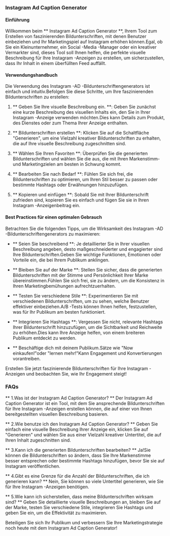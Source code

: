 ### Instagram Ad Caption Generator

#### Einführung
Willkommen beim ** Instagram Ad Caption Generator **, Ihrem Tool zum Erstellen von faszinierenden Bildunterschriften, mit denen Benutzer einbeziehen und Ihr Marketingspiel auf Instagram erhöhen können.Egal, ob Sie ein Kleinunternehmer, ein Social -Media -Manager oder ein kreativer Vermarkter sind, dieses Tool soll Ihnen helfen, die perfekte visuelle Beschreibung für Ihre Instagram -Anzeigen zu erstellen, um sicherzustellen, dass Ihr Inhalt in einem überfüllten Feed auffällt.

#### Verwendungshandbuch
Die Verwendung des Instagram -AD -Bildunterschriftengenerators ist einfach und intuitiv.Befolgen Sie diese Schritte, um Ihre faszinierenden Bildunterschriften zu erstellen:

1. ** Geben Sie Ihre visuelle Beschreibung ein. **: Geben Sie zunächst eine kurze Beschreibung des visuellen Inhalts ein, den Sie in Ihrer Instagram -Anzeige verwenden möchten.Dies kann Details zum Produkt, des Dienstes oder zum Thema Ihrer Anzeige enthalten.

2. ** Bildunterschriften erstellen **: Klicken Sie auf die Schaltfläche "Generieren", um eine Vielzahl kreativer Bildunterschriften zu erhalten, die auf Ihre visuelle Beschreibung zugeschnitten sind.

3. ** Wählen Sie Ihren Favoriten **: Überprüfen Sie die generierten Bildunterschriften und wählen Sie die aus, die mit Ihren Markenstimm- und Marketingzielen am besten in Schwung kommt.

4. ** Bearbeiten Sie nach Bedarf **: Fühlen Sie sich frei, die Bildunterschriften zu optimieren, um Ihren Stil besser zu passen oder bestimmte Hashtags oder Erwähnungen hinzuzufügen.

5. ** Kopieren und einfügen **: Sobald Sie mit Ihrer Bildunterschrift zufrieden sind, kopieren Sie es einfach und fügen Sie sie in Ihren Instagram -Anzeigenbeitrag ein.

#### Best Practices für einen optimalen Gebrauch
Betrachten Sie die folgenden Tipps, um die Wirksamkeit des Instagram -AD -Bildunterschriftengenerators zu maximieren:

- ** Seien Sie beschreibend **: Je detaillierter Sie in Ihrer visuellen Beschreibung angeben, desto maßgeschneiderter und engagierter sind Ihre Bildunterschriften.Geben Sie wichtige Funktionen, Emotionen oder Vorteile ein, die bei Ihrem Publikum anklingen.

- ** Bleiben Sie auf der Marke **: Stellen Sie sicher, dass die generierten Bildunterschriften mit der Stimme und Persönlichkeit Ihrer Marke übereinstimmen.Fühlen Sie sich frei, sie zu ändern, um die Konsistenz in Ihren Marketingbemühungen aufrechtzuerhalten.

- ** Testen Sie verschiedene Stile **: Experimentieren Sie mit verschiedenen Bildunterschriften, um zu sehen, welche Benutzer effektiver einbeziehen.A/B -Tests können Ihnen helfen, festzustellen, was für Ihr Publikum am besten funktioniert.

- ** Integrieren Sie Hashtags **: Vergessen Sie nicht, relevante Hashtags Ihrer Bildunterschrift hinzuzufügen, um die Sichtbarkeit und Reichweite zu erhöhen.Dies kann Ihre Anzeige helfen, von einem breiteren Publikum entdeckt zu werden.

- ** Beschäftige dich mit deinem Publikum.Sätze wie "Now einkaufen!"oder "lernen mehr!"Kann Engagement und Konvertierungen vorantreiben.

Erstellen Sie jetzt faszinierende Bildunterschriften für Ihre Instagram -Anzeigen und beobachten Sie, wie Ihr Engagement steigt!

### FAQs

** 1.Was ist der Instagram Ad Caption Generator? **
Der Instagram Ad Caption Generator ist ein Tool, mit dem Sie ansprechende Bildunterschriften für Ihre Instagram -Anzeigen erstellen können, die auf einer von Ihnen bereitgestellten visuellen Beschreibung basieren.

** 2.Wie benutze ich den Instagram Ad Caption Generator? **
Geben Sie einfach eine visuelle Beschreibung Ihrer Anzeige ein, klicken Sie auf "Generieren" und wählen Sie aus einer Vielzahl kreativer Untertitel, die auf Ihren Inhalt zugeschnitten sind.

** 3.Kann ich die generierten Bildunterschriften bearbeiten? **
Ja!Sie können die Bildunterschriften so ändern, dass Sie Ihre Markenstimme besser entsprechen oder bestimmte Hashtags hinzufügen, bevor Sie sie auf Instagram veröffentlichen.

** 4.Gibt es eine Grenze für die Anzahl der Bildunterschriften, die ich generieren kann? **
Nein, Sie können so viele Untertitel generieren, wie Sie für Ihre Instagram -Anzeigen benötigen.

** 5.Wie kann ich sicherstellen, dass meine Bildunterschriften wirksam sind? **
Geben Sie detaillierte visuelle Beschreibungen an, bleiben Sie auf der Marke, testen Sie verschiedene Stile, integrieren Sie Hashtags und geben Sie ein, um die Effektivität zu maximieren.

Beteiligen Sie sich Ihr Publikum und verbessern Sie Ihre Marketingstrategie noch heute mit dem Instagram Ad Caption Generator!